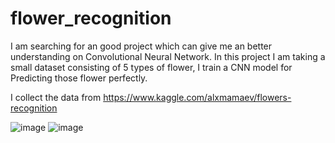 # flower_recognition

 I am searching for an good project which can give me an better understanding on Convolutional Neural Network. 
 In this project I am taking a small dataset consisting of 5 types of flower, I train a CNN model for Predicting those flower perfectly. 

I collect the data from
https://www.kaggle.com/alxmamaev/flowers-recognition

![image](https://user-images.githubusercontent.com/86481925/149171449-b3434c58-be13-424d-89b0-7eff3d9b6d53.png)
![image](https://user-images.githubusercontent.com/86481925/149171500-b2b28073-a980-480f-af21-5f7d8437c7b6.png)


